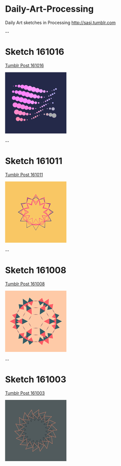 # Daily-Art-Processing
Daily Art sketches in Processing
http://sasj.tumblr.com

--
# Sketch 161016

[Tumblr Post 161016](http://sasj.tumblr.com/post/151904585155/geometric-animations-161016)

![image](sketch_161016/161016_small.gif "161016")

--

# Sketch 161011

[Tumblr Post 161011](http://sasj.tumblr.com/post/151673201745/geometric-animations-161011)

![image](sketch_161011/161011_small.gif "161011")

--

# Sketch 161008

[Tumblr Post 161008](http://sasj.tumblr.com/post/151528525960/geometric-animations-161008)

![image](sketch_161008/161008_small.gif "161008")

--

# Sketch 161003

[Tumblr Post 161003](http://sasj.tumblr.com/post/151302272445/geometric-animations-161003)

![image](sketch_161003/161003_small.gif "161003")
